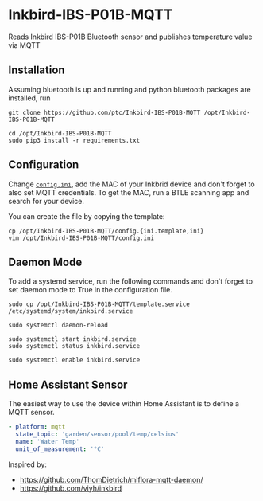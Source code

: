 # Inkbird-IBS-P01B-MQTT
Reads Inkbird IBS-P01B Bluetooth sensor and publishes temperature value via MQTT

## Installation
Assuming bluetooth is up and running and python bluetooth packages are installed, run

```shell
git clone https://github.com/ptc/Inkbird-IBS-P01B-MQTT /opt/Inkbird-IBS-P01B-MQTT

cd /opt/Inkbird-IBS-P01B-MQTT
sudo pip3 install -r requirements.txt
```

## Configuration
Change [`config.ini`](config.ini.template), add the MAC of your Inkbrid device and don't forget to also set MQTT credentials.
To get the MAC, run a BTLE scanning app and search for your device. 

You can create the file by copying the template:

```shell
cp /opt/Inkbird-IBS-P01B-MQTT/config.{ini.template,ini}
vim /opt/Inkbird-IBS-P01B-MQTT/config.ini
```

## Daemon Mode
To add a systemd service, run the following commands and don't forget to set daemon mode to True in the configuration file.

```shell
sudo cp /opt/Inkbird-IBS-P01B-MQTT/template.service /etc/systemd/system/inkbird.service

sudo systemctl daemon-reload

sudo systemctl start inkbird.service
sudo systemctl status inkbird.service

sudo systemctl enable inkbird.service
```

## Home Assistant Sensor
The easiest way to use the device within Home Assistant is to define a MQTT sensor. 

```yaml
- platform: mqtt
  state_topic: 'garden/sensor/pool/temp/celsius'
  name: 'Water Temp'
  unit_of_measurement: '°C'
```

Inspired by:
- https://github.com/ThomDietrich/miflora-mqtt-daemon/
- https://github.com/viyh/inkbird
